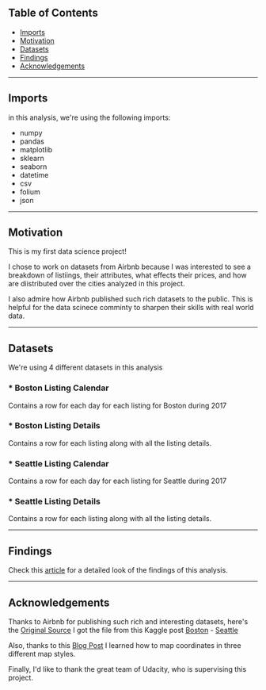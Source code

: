 ## Table of Contents

* [Imports](https://github.com/khalid4294/airbnb_analysis/blob/main/README.md#imports)
* [Motivation](https://github.com/khalid4294/airbnb_analysis/blob/main/README.md#motivation) 
* [Datasets](https://github.com/khalid4294/airbnb_analysis/blob/main/README.md#datasets)
* [Findings](https://github.com/khalid4294/airbnb_analysis/blob/main/README.md#findings)
* [Acknowledgements](https://github.com/khalid4294/airbnb_analysis/blob/main/README.md#acknowledgements)

---
## Imports
in this analysis, we're using the following imports:
* numpy
* pandas
* matplotlib
* sklearn
* seaborn
* datetime
* csv
* folium
* json


---
## Motivation
This is my first data science project!

I chose to work on datasets from Airbnb because I was interested to see a breakdown of listiings, their attributes, what effects their prices, and how are diistributed over the cities analyzed in this project.

I also admire how Airbnb published such rich datasets to the public. This is helpful for the data scinece comminty to sharpen their skills with real world data. 

---
## Datasets
We're using 4 different datasets in this analysis

### * Boston Listing Calendar
Contains a row for each day for each listing for Boston during 2017

### * Boston Listing Details
Contains a row for each listing along with all the listing details.

### * Seattle Listing Calendar
Contains a row for each day for each listing for Seattle during 2017

### * Seattle Listing Details
Contains a row for each listing along with all the listing details.

---
## Findings
Check this [article](https://medium.com/@Khalid_OLN/dont-use-nice-images-for-your-listing-76e7c175e6de) for a detailed look of the findings of this analysis.

---
## Acknowledgements

Thanks to Airbnb for publishing such rich and interesting datasets, here's the [Original Source](http://insideairbnb.com/get-the-data.html)
I got the file from this Kaggle post [Boston](https://www.kaggle.com/airbnb/boston?select=calendar.csv) - [Seattle](https://www.kaggle.com/airbnb/seattle/data?select=reviews.csv)

Also, thanks to this [Blog Post](https://towardsdatascience.com/making-3-easy-maps-with-python-fb7dfb1036) I learned how to map coordinates in three different map styles.

Finally, I'd like to thank the great team of Udacity, who is supervising this project.

